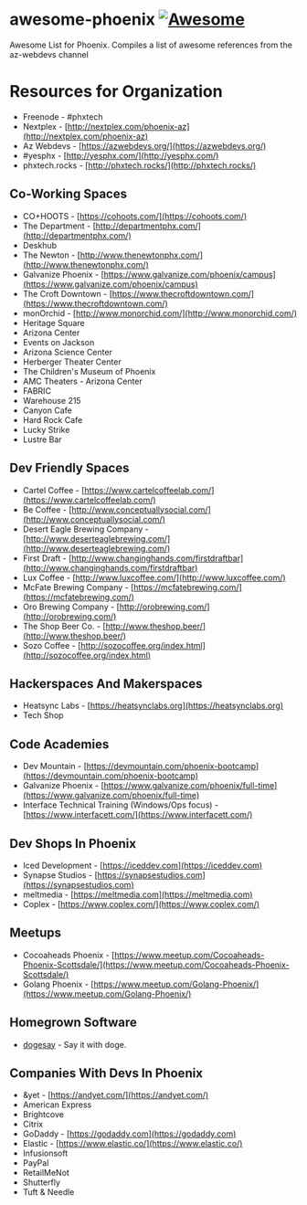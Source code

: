 # awesome-phoenix [![Awesome](https://cdn.rawgit.com/sindresorhus/awesome/d7305f38d29fed78fa85652e3a63e154dd8e8829/media/badge.svg)](https://github.com/sindresorhus/awesome)
Awesome List for Phoenix.  Compiles a list of awesome references from the az-webdevs channel

# Resources for Organization
* Freenode - #phxtech
* Nextplex - [http://nextplex.com/phoenix-az](http://nextplex.com/phoenix-az)
* Az Webdevs - [https://azwebdevs.org/](https://azwebdevs.org/)
* #yesphx - [http://yesphx.com/](http://yesphx.com/)
* phxtech.rocks - [http://phxtech.rocks/](http://phxtech.rocks/)

## Co-Working Spaces
* CO+HOOTS - [https://cohoots.com/](https://cohoots.com/)
* The Department - [http://departmentphx.com/](http://departmentphx.com/)
* Deskhub
* The Newton - [http://www.thenewtonphx.com/](http://www.thenewtonphx.com/)
* Galvanize Phoenix - [https://www.galvanize.com/phoenix/campus](https://www.galvanize.com/phoenix/campus)
* The Croft Downtown - [https://www.thecroftdowntown.com/](https://www.thecroftdowntown.com/)
* monOrchid - [http://www.monorchid.com/](http://www.monorchid.com/)
* Heritage Square
* Arizona Center
* Events on Jackson
* Arizona Science Center
* Herberger Theater Center
* The Children's Museum of Phoenix
* AMC Theaters - Arizona Center
* FABRIC
* Warehouse 215
* Canyon Cafe
* Hard Rock Cafe
* Lucky Strike
* Lustre Bar

## Dev Friendly Spaces
* Cartel Coffee - [https://www.cartelcoffeelab.com/](https://www.cartelcoffeelab.com/)
* Be Coffee - [http://www.conceptuallysocial.com/](http://www.conceptuallysocial.com/)
* Desert Eagle Brewing Company - [http://www.deserteaglebrewing.com/](http://www.deserteaglebrewing.com/)
* First Draft - [http://www.changinghands.com/firstdraftbar](http://www.changinghands.com/firstdraftbar)
* Lux Coffee - [http://www.luxcoffee.com/](http://www.luxcoffee.com/)
* McFate Brewing Company - [https://mcfatebrewing.com/](https://mcfatebrewing.com/)
* Oro Brewing Company - [http://orobrewing.com/](http://orobrewing.com/)
* The Shop Beer Co. - [http://www.theshop.beer/](http://www.theshop.beer/)
* Sozo Coffee - [http://sozocoffee.org/index.html](http://sozocoffee.org/index.html)

## Hackerspaces And Makerspaces
* Heatsync Labs - [https://heatsynclabs.org](https://heatsynclabs.org)
* Tech Shop

## Code Academies
* Dev Mountain - [https://devmountain.com/phoenix-bootcamp](https://devmountain.com/phoenix-bootcamp)
* Galvanize Phoenix - [https://www.galvanize.com/phoenix/full-time](https://www.galvanize.com/phoenix/full-time)
* Interface Technical Training (Windows/Ops focus) - [https://www.interfacett.com/](https://www.interfacett.com/)

## Dev Shops In Phoenix
* Iced Development - [https://iceddev.com](https://iceddev.com)
* Synapse Studios - [https://synapsestudios.com](https://synapsestudios.com)
* meltmedia - [https://meltmedia.com](https://meltmedia.com)
* Coplex - [https://www.coplex.com/](https://www.coplex.com/)

## Meetups
* Cocoaheads Phoenix - [https://www.meetup.com/Cocoaheads-Phoenix-Scottsdale/](https://www.meetup.com/Cocoaheads-Phoenix-Scottsdale/)
* Golang Phoenix - [https://www.meetup.com/Golang-Phoenix/](https://www.meetup.com/Golang-Phoenix/)

## Homegrown Software
* [dogesay](https://github.com/therealklanni/dogesay) - Say it with doge.

## Companies With Devs In Phoenix
* &yet - [https://andyet.com/](https://andyet.com/)
* American Express
* Brightcove
* Citrix
* GoDaddy - [https://godaddy.com](https://godaddy.com)
* Elastic - [https://www.elastic.co/](https://www.elastic.co/)
* Infusionsoft
* PayPal
* RetailMeNot
* Shutterfly
* Tuft & Needle
